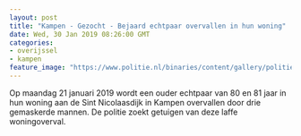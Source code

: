 ```yaml
---
layout: post
title: "Kampen - Gezocht - Bejaard echtpaar overvallen in hun woning"
date: Wed, 30 Jan 2019 08:26:00 GMT
categories: 
- overijssel 
- kampen 
feature_image: "https://www.politie.nl/binaries/content/gallery/politie/gezocht/verdachten/2019/januari/02-on/2019032583-07.jpg"
---
```


Op maandag 21 januari 2019 wordt een ouder echtpaar van 80 en 81 jaar in hun woning aan de Sint Nicolaasdijk in Kampen overvallen door drie gemaskerde mannen. De politie zoekt getuigen van deze laffe woningoverval.

